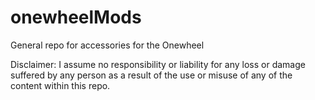 # onewheelMods
General repo for accessories for the Onewheel

Disclaimer: I assume no responsibility or liability for any loss or damage suffered by any person as a result of the use or misuse of any of the content within this repo.
